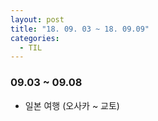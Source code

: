 ```yaml
---
layout: post
title: "18. 09. 03 ~ 18. 09.09"
categories:
  - TIL
---
```


### 09.03 ~ 09.08
- 일본 여행 (오사카 ~ 교토)

